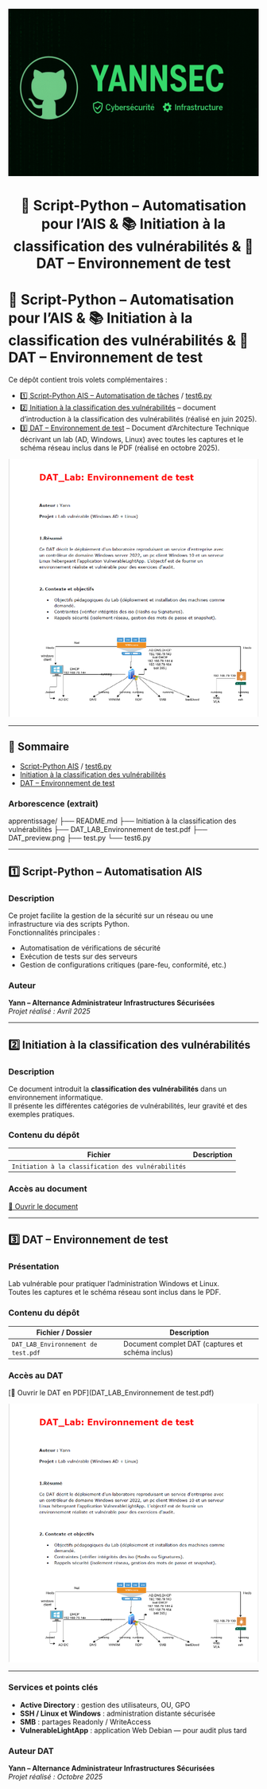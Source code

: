 <p align="center">
  <img src="https://github.com/Y4nnSec/AIS/blob/main/apprentissage/yannsec_banner.png" alt="YannSec Banner" width="600">
</p>

<h1 align="center">🐍 Script-Python – Automatisation pour l’AIS & 📚 Initiation à la classification des vulnérabilités & 🧾 DAT – Environnement de test</h1>

# 🐍 Script-Python – Automatisation pour l’AIS & 📚 Initiation à la classification des vulnérabilités & 🧾 DAT – Environnement de test

Ce dépôt contient trois volets complémentaires :  

- [1️⃣ Script-Python AIS – Automatisation de tâches](https://github.com/Y4nnSec/AIS/blob/main/apprentissage/test.py) / [test6.py](https://github.com/Y4nnSec/AIS/blob/main/apprentissage/test6.py)     
- [2️⃣ Initiation à la classification des vulnérabilités](https://github.com/Y4nnSec/AIS/blob/main/apprentissage/Initiation%20%C3%A0%20la%20classification%20des%20vuln%C3%A9rabilit%C3%A9s) – document d’introduction à la classification des vulnérabilités (réalisé en juin 2025).  
- [3️⃣ DAT – Environnement de test](https://github.com/Y4nnSec/AIS/blob/main/apprentissage/DAT_LAB_Environnement%20de%20test.pdf) – Document d’Architecture Technique décrivant un lab (AD, Windows, Linux) avec toutes les captures et le schéma réseau inclus dans le PDF (réalisé en octobre 2025).

[![Aperçu PDF DAT](https://github.com/Y4nnSec/AIS/blob/main/apprentissage/DAT_preview.png)](https://github.com/Y4nnSec/AIS/blob/main/apprentissage/DAT_LAB_Environnement%20de%20test.pdf)

---

## 📌 Sommaire
- [Script-Python AIS](https://github.com/Y4nnSec/AIS/blob/main/apprentissage/test.py) / [test6.py](https://github.com/Y4nnSec/AIS/blob/main/apprentissage/test6.py)
- [Initiation à la classification des vulnérabilités](https://github.com/Y4nnSec/AIS/blob/main/apprentissage/Initiation%20%C3%A0%20la%20classification%20des%20vuln%C3%A9rabilit%C3%A9s)
- [DAT – Environnement de test](https://github.com/Y4nnSec/AIS/blob/main/apprentissage/DAT_LAB_Environnement%20de%20test.pdf)

### Arborescence (extrait)
apprentissage/
├── README.md
├── Initiation à la classification des vulnérabilités
├── DAT_LAB_Environnement de test.pdf
├── DAT_preview.png
├── test.py
└── test6.py

---

## 1️⃣ Script-Python – Automatisation AIS

### Description
Ce projet facilite la gestion de la sécurité sur un réseau ou une infrastructure via des scripts Python.  
Fonctionnalités principales :

- Automatisation de vérifications de sécurité  
- Exécution de tests sur des serveurs  
- Gestion de configurations critiques (pare-feu, conformité, etc.)

### Auteur
**Yann – Alternance Administrateur Infrastructures Sécurisées**  
_Projet réalisé : Avril 2025_

---

## 2️⃣ Initiation à la classification des vulnérabilités

### Description
Ce document introduit la **classification des vulnérabilités** dans un environnement informatique.  
Il présente les différentes catégories de vulnérabilités, leur gravité et des exemples pratiques.

### Contenu du dépôt
| Fichier | Description |
|---------|-------------|
| `Initiation à la classification des vulnérabilités` |

### Accès au document
[📄 Ouvrir le document](https://github.com/Y4nnSec/AIS/blob/main/apprentissage/Initiation%20%C3%A0%20la%20classification%20des%20vuln%C3%A9rabilit%C3%A9s)

---

## 3️⃣ DAT – Environnement de test

### Présentation
Lab vulnérable pour pratiquer l’administration Windows et Linux.  
Toutes les captures et le schéma réseau sont inclus dans le PDF.

### Contenu du dépôt
| Fichier / Dossier | Description |
|------------------|-------------|
| `DAT_LAB_Environnement de test.pdf` | Document complet DAT (captures et schéma inclus) |

### Accès au DAT
[📄 Ouvrir le DAT en PDF](DAT_LAB_Environnement de test.pdf)  

[![Aperçu PDF DAT](https://github.com/Y4nnSec/AIS/blob/main/apprentissage/DAT_preview.png)](https://github.com/Y4nnSec/AIS/blob/main/apprentissage/DAT_LAB_Environnement%20de%20test.pdf)

---

### Services et points clés
- **Active Directory** : gestion des utilisateurs, OU, GPO  
- **SSH / Linux et Windows** : administration distante sécurisée  
- **SMB** : partages Readonly / WriteAccess  
- **VulnerableLightApp** : application Web Debian — pour audit plus tard

### Auteur DAT
**Yann – Alternance Administrateur Infrastructures Sécurisées**  
_Projet réalisé : Octobre 2025_
